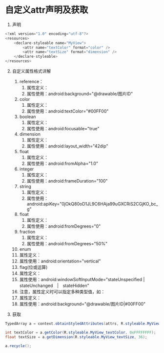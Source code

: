 # 自定义attr声明及获取
1. 声明
```java
<?xml version="1.0" encoding="utf-8"?>
<resources>
    <declare-styleable name="MyView">
        <attr name="textColor" format="color" />
        <attr name="textSize" format="dimension" />
    </declare-styleable>
</resources>
```


2. 自定义属性格式详解
   1. reference：
      1. 属性定义：<attr name="background" format="reference" />
      2. 属性使用：android:background="@drawable/图片ID"
   2. color
      1. 属性定义：<attr name="textColor" format="color" />
      2. 属性使用：android:textColor="#00FF00"
   3. boolean
      1. 属性定义：<attr name="focusable" format="boolean" />
      2. 属性使用：android:focusable="true"
   4. dimension
      1. 属性定义：<attr name="layout_width" format="dimension" />
      2. 属性使用：android:layout_width="42dip"
   5. float
      1. 属性定义：<attr name="fromAlpha" format="float" />
      2. 属性使用：android:fromAlpha="1.0"
   6. integer
      1. 属性定义：<attr name="frameDuration" format="integer" />
      2. 属性使用：android:frameDuration="100"
   7. string
      1. 属性定义：<attr name="apiKey" format="string" />
      2. 属性使用：android:apiKey="0jOkQ80oD1JL9C6HAja99uGXCRiS2CGjKO_bc_g"
   8. float
      1. 属性定义：<attr name="fromDegrees" format="float" />
      2. 属性使用：android:fromDegrees="0"
   9. fraction
      1. 属性定义：<attr name="fromDegrees" format="fraction" />
      2. 属性使用：android:fromDegrees="50%"
   10. enum
      1. 属性定义：
         <attr name="orientation">
             <enum name="horizontal" value="0" />
             <enum name="vertical" value="1" />
         </attr>
      2. 属性使用：android:orientation="vertical"
   11. flag(位或运算)
      1. 属性定义：
         <attr name="windowSoftInputMode">
             <flag name="stateUnspecified" value="0" />
             <flag name="stateUnchanged" value="1" />
             <flag name="stateHidden" value="2" />
             <flag name="stateAlwaysHidden" value="3" />
             <flag name="stateVisible" value="4" />
             <flag name="stateAlwaysVisible" value="5" />
             <flag name="adjustUnspecified" value="0x00" />
             <flag name="adjustResize" value="0x10" />
             <flag name="adjustPan" value="0x20" />
             <flag name="adjustNothing" value="0x30" />
         </attr>
      2. 属性使用：android:windowSoftInputMode="stateUnspecified | stateUnchanged　|　stateHidden"
   12. 注意，属性定义时可以指定多种类型值，如：
      1. 属性定义：<attr name="background" format="reference|color" />
      2. 属性使用：android:background="@drawable/图片ID|#00FF00"


3. 获取
```java
TypedArray a = context.obtainStyledAttributes(attrs, R.styleable.MyView);

int textColor = a.getColor(R.styleable.MyView_textColor, 0xFFFFFFFF);
float textSize = a.getDimension(R.styleable.MyView_textSize, 36);

a.recycle();
```